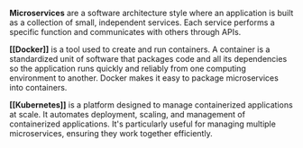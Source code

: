 **Microservices** are a software architecture style where an application is built as a collection of small, independent services. Each service performs a specific function and communicates with others through APIs.

**[[Docker]]** is a tool used to create and run containers. A container is a standardized unit of software that packages code and all its dependencies so the application runs quickly and reliably from one computing environment to another. Docker makes it easy to package microservices into containers.

**[[Kubernetes]]** is a platform designed to manage containerized applications at scale. It automates deployment, scaling, and management of containerized applications. It's particularly useful for managing multiple microservices, ensuring they work together efficiently.